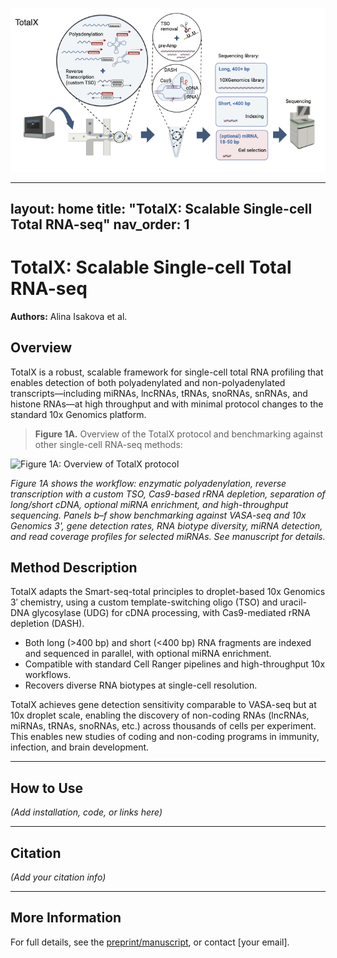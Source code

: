 ![Figure 1A: Overview of TotalX protocol](Git_fig1.png)

---
layout: home
title: "TotalX: Scalable Single-cell Total RNA-seq"
nav_order: 1
---

# TotalX: Scalable Single-cell Total RNA-seq

**Authors:** Alina Isakova et al.

## Overview

TotalX is a robust, scalable framework for single-cell total RNA profiling that enables detection of both polyadenylated and non-polyadenylated transcripts—including miRNAs, lncRNAs, tRNAs, snoRNAs, snRNAs, and histone RNAs—at high throughput and with minimal protocol changes to the standard 10x Genomics platform.

> **Figure 1A.** Overview of the TotalX protocol and benchmarking against other single-cell RNA-seq methods:

![Figure 1A: Overview of TotalX protocol](figure1a.png)

*Figure 1A shows the workflow: enzymatic polyadenylation, reverse transcription with a custom TSO, Cas9-based rRNA depletion, separation of long/short cDNA, optional miRNA enrichment, and high-throughput sequencing. Panels b–f show benchmarking against VASA-seq and 10x Genomics 3', gene detection rates, RNA biotype diversity, miRNA detection, and read coverage profiles for selected miRNAs. See manuscript for details.*

## Method Description

TotalX adapts the Smart-seq-total principles to droplet-based 10x Genomics 3′ chemistry, using a custom template-switching oligo (TSO) and uracil-DNA glycosylase (UDG) for cDNA processing, with Cas9-mediated rRNA depletion (DASH).  
- Both long (>400 bp) and short (<400 bp) RNA fragments are indexed and sequenced in parallel, with optional miRNA enrichment.
- Compatible with standard Cell Ranger pipelines and high-throughput 10x workflows.
- Recovers diverse RNA biotypes at single-cell resolution.

TotalX achieves gene detection sensitivity comparable to VASA-seq but at 10x droplet scale, enabling the discovery of non-coding RNAs (lncRNAs, miRNAs, tRNAs, snoRNAs, etc.) across thousands of cells per experiment.  
This enables new studies of coding and non-coding programs in immunity, infection, and brain development.

---

## How to Use

*(Add installation, code, or links here)*

---

## Citation

*(Add your citation info)*

---

## More Information

For full details, see the [preprint/manuscript](link), or contact [your email].



